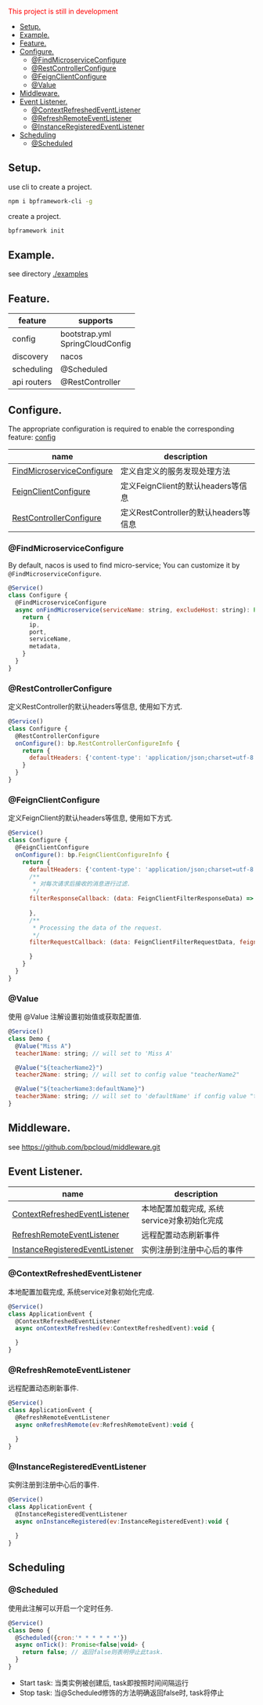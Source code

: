 <font color=red>This project is still in development</font>

- [Setup.](#setup)
- [Example.](#example)
- [Feature.](#feature)
- [Configure.](#configure)
  - [@FindMicroserviceConfigure](#findmicroserviceconfigure)
  - [@RestControllerConfigure](#restcontrollerconfigure)
  - [@FeignClientConfigure](#feignclientconfigure)
  - [@Value](#value)
- [Middleware.](#middleware)
- [Event Listener.](#event-listener)
  - [@ContextRefreshedEventListener](#contextrefreshedeventlistener)
  - [@RefreshRemoteEventListener](#refreshremoteeventlistener)
  - [@InstanceRegisteredEventListener](#instanceregisteredeventlistener)
- [Scheduling](#scheduling)
  - [@Scheduled](#scheduled)

## Setup.

use cli to create a project.

```bash
npm i bpframework-cli -g
```

create a project.

```bash
bpframework init
```

## Example.

see directory [./examples](./examples)

## Feature.

| feature     | supports                           |
| ----------- | ---------------------------------- |
| config      | bootstrap.yml<br>SpringCloudConfig |
| discovery   | nacos                              |
| scheduling  | @Scheduled                         |
| api routers | @RestController                    |

## Configure.

The appropriate configuration is required to enable the corresponding feature: [config](./config.md)

| name                                                    | description                           |
| ------------------------------------------------------- | ------------------------------------- |
| [FindMicroserviceConfigure](#findmicroserviceconfigure) | 定义自定义的服务发现处理方法          |
| [FeignClientConfigure](#feignclientconfigure)           | 定义FeignClient的默认headers等信息    |
| [RestControllerConfigure](#restcontrollerconfigure)     | 定义RestController的默认headers等信息 |


### @FindMicroserviceConfigure

By default, nacos is used to find micro-service; You can customize it by `@FindMicroserviceConfigure`.

```js
@Service()
class Configure {
  @FindMicroserviceConfigure
  async onFindMicroservice(serviceName: string, excludeHost: string): Promise<ServiceInfo> {
    return {
      ip,
      port,
      serviceName,
      metadata,
    }
  }
}
```

### @RestControllerConfigure

定义RestController的默认headers等信息, 使用如下方式.

```js
@Service()
class Configure {
  @RestControllerConfigure
  onConfigure(): bp.RestControllerConfigureInfo {
    return {
      defaultHeaders: {'content-type': 'application/json;charset=utf-8'},
    }
  }
}
```

### @FeignClientConfigure

定义FeignClient的默认headers等信息, 使用如下方式.

```js
@Service()
class Configure {
  @FeignClientConfigure
  onConfigure(): bp.FeignClientConfigureInfo {
    return {
      defaultHeaders: {'content-type': 'application/json;charset=utf-8'},
      /**
       * 对每次请求后接收的消息进行过滤.
       */
      filterResponseCallback: (data: FeignClientFilterResponseData) => {
        
      },
      /**
       * Processing the data of the request.
       */
      filterRequestCallback: (data: FeignClientFilterRequestData, feignData: FeignDataType) => {

      }
    }
  }
}
```

### @Value

使用 @Value 注解设置初始值或获取配置值.

```js
@Service()
class Demo {
  @Value("Miss A")
  teacher1Name: string; // will set to 'Miss A'

  @Value("${teacherName2}")
  teacher2Name: string; // will set to config value "teacherName2"

  @Value("${teacherName3:defaultName}")
  teacher3Name: string; // will set to 'defaultName' if config value "teacherName3" isn't existed.
}
```

## Middleware.

see https://github.com/bpcloud/middleware.git

## Event Listener.

| name                                                                | description                                 |
| ------------------------------------------------------------------- | ------------------------------------------- |
| [ContextRefreshedEventListener](#ContextRefreshedEventListener)     | 本地配置加载完成, 系统service对象初始化完成 |
| [RefreshRemoteEventListener](#RefreshRemoteEventListener)           | 远程配置动态刷新事件                        |
| [InstanceRegisteredEventListener](#InstanceRegisteredEventListener) | 实例注册到注册中心后的事件                  |

### @ContextRefreshedEventListener

本地配置加载完成, 系统service对象初始化完成.

```js
@Service()
class ApplicationEvent {
  @ContextRefreshedEventListener
  async onContextRefreshed(ev:ContextRefreshedEvent):void {

  }
}
```

### @RefreshRemoteEventListener

远程配置动态刷新事件.

```js
@Service()
class ApplicationEvent {
  @RefreshRemoteEventListener
  async onRefreshRemote(ev:RefreshRemoteEvent):void {

  }
}
```

### @InstanceRegisteredEventListener

实例注册到注册中心后的事件.

```js
@Service()
class ApplicationEvent {
  @InstanceRegisteredEventListener
  async onInstanceRegistered(ev:InstanceRegisteredEvent):void {
    
  }
}
```

## Scheduling

### @Scheduled

使用此注解可以开启一个定时任务.

```js
@Service()
class Demo {
  @Scheduled({cron:'* * * * * *'})
  async onTick(): Promise<false|void> {
    return false; // 返回false则表明停止此task.
  }
}
```

- Start task:  当类实例被创建后, task即按照时间间隔运行
- Stop task: 当@Scheduled修饰的方法明确返回false时, task将停止

